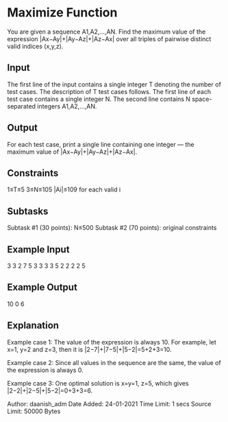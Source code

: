 # Maximize Function

You are given a sequence A1,A2,…,AN. Find the maximum value of the expression |Ax−Ay|+|Ay−Az|+|Az−Ax| over all triples of pairwise distinct valid indices (x,y,z).

## Input
The first line of the input contains a single integer T denoting the number of test cases. The description of T test cases follows.
The first line of each test case contains a single integer N.
The second line contains N space-separated integers A1,A2,…,AN.
## Output
For each test case, print a single line containing one integer ― the maximum value of |Ax−Ay|+|Ay−Az|+|Az−Ax|.

## Constraints
1≤T≤5
3≤N≤105
|Ai|≤109 for each valid i
## Subtasks
Subtask #1 (30 points): N≤500
Subtask #2 (70 points): original constraints

## Example Input
3
3
2 7 5
3
3 3 3
5
2 2 2 2 5
## Example Output
10
0
6
## Explanation
Example case 1: The value of the expression is always 10. For example, let x=1, y=2 and z=3, then it is |2−7|+|7−5|+|5−2|=5+2+3=10.

Example case 2: Since all values in the sequence are the same, the value of the expression is always 0.

Example case 3: One optimal solution is x=y=1, z=5, which gives |2−2|+|2−5|+|5−2|=0+3+3=6.

Author:	daanish_adm
Date Added:	24-01-2021
Time Limit:	1 secs
Source Limit:	50000 Bytes